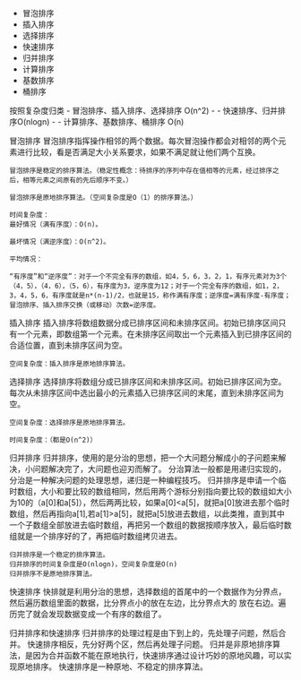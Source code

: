 - 冒泡排序
- 插入排序
- 选择排序
- 快速排序
- 归并排序
- 计算排序
- 基数排序
- 桶排序


按照复杂度归类
	- 冒泡排序、插入排序、选择排序  O(n^2)
	- 
	- 快速排序、归并排序O(nlogn)
	- 
	- 计算排序、基数排序、桶排序 O(n)

冒泡排序
	冒泡排序指挥操作相邻的两个数据。每次冒泡操作都会对相邻的两个元素进行比较，看是否满足大小关系要求，如果不满足就让他们两个互换。

	冒泡排序是稳定的排序算法。（稳定性概念：待排序的序列中存在值相等的元素，经过排序之后，相等元素之间原有的先后顺序不变。）

	冒泡排序是原地排序算法。（空间复杂度是O（1）的排序算法。）

	时间复杂度：
	最好情况（满有序度）：O(n)。

	最坏情况（满逆序度）：O(n^2)。

	平均情况：

	“有序度”和“逆序度”：对于一个不完全有序的数组，如4，5，6，3，2，1，有序元素对为3个（4，5），（4，6），（5，6），有序度为3，逆序度为12；对于一个完全有序的数组，如1，2，3，4，5，6，有序度就是n*(n-1)/2，也就是15，称作满有序度；逆序度=满有序度-有序度；冒泡排序、插入排序交换（或移动）次数=逆序度。

插入排序
	插入排序将数组数据分成已排序区间和未排序区间。初始已排序区间只有一个元素，即数组第一个元素。在未排序区间取出一个元素插入到已排序区间的合适位置，直到未排序区间为空。

	空间复杂度：插入排序是原地排序算法。

选择排序
	选择排序将数组分成已排序区间和未排序区间。初始已排序区间为空。每次从未排序区间中选出最小的元素插入已排序区间的末尾，直到未排序区间为空。

	空间复杂度：选择排序是原地排序算法。

	时间复杂度：（都是O(n^2)）


归并排序
	归并排序，使用的是分治的思想，把一个大问题分解成小的子问题来解决，小问题解决完了，大问题也迎刃而解了。
	分治算法一般都是用递归实现的，分治是一种解决问题的处理思想，递归是一种编程技巧。
	归并排序是申请一个临时数组，大小和要比较的数组相同，然后用两个游标分别指向要比较的数组如大小为10的（a[0]和a[5]），然后两两比较，如果a[0]<a[5]，就把a[0]放进去那个临时数组，然后再指向a[1],若a[1]>a[5]，就把a[5]放进去数组，以此类推，直到其中一个子数组全部放进去临时数组，再把另一个数组的数据按顺序放入，最后临时数组就是一个排序好的了，再把临时数组拷贝进去。

	归并排序是一个稳定的排序算法。
	归并排序的时间复杂度是O(nlogn)，空间复杂度是O(n)
	归并排序不是原地排序算法。

快速排序
	快排就是利用分治的思想，选择数组的首尾中的一个数据作为分界点，然后遍历数组里面的数据，比分界点小的放在左边，比分界点大的 放在右边。遍历完了就会发现数据变成一个有序的数组了。

归并排序和快速排序
	归并排序的处理过程是由下到上的，先处理子问题，然后合并。
	快速排序相反，先分好两个区，然后再处理子问题。
	归并是非原地排序算法，是因为合并函数不能在原地执行，快速排序通过设计巧妙的原地风趣，可以实现原地排序。
	快速排序是一种原地、不稳定的排序算法。
	
